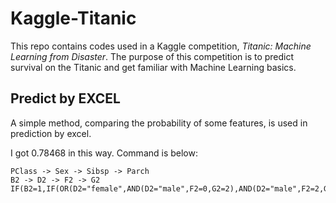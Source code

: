 # Kaggle-Titanic
This repo contains codes used in a Kaggle competition, _Titanic: Machine Learning from Disaster_. The purpose of this competition is to predict survival on the Titanic and get familiar with Machine Learning basics.
## Predict by EXCEL
A simple method, comparing the probability of some features, is used in prediction by excel.

I got 0.78468 in this way. Command is below:
```
PClass -> Sex -> Sibsp -> Parch
B2 -> D2 -> F2 -> G2
IF(B2=1,IF(OR(D2="female",AND(D2="male",F2=0,G2=2),AND(D2="male",F2=2,G2=0)),1,0),IF(B2=2,IF(OR(D2="female",AND(D2="male",F2=0,G2=2),AND(D2="male",F2=1,G2=1),AND(D2="male",F2=2,G2=1)),1,0),IF(OR(AND(D2="female",F2=0,G2<4),AND(D2="female",F2=1,OR(G2<2,G2=5)),AND(D2="female",F2=2,G2=0),AND(D2="male",F2=0,G2>0)),1,0)))
```
